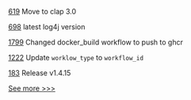 
[619](https://github.com/hyperledger-labs/solang/pull/619) Move to clap 3.0

[698](https://github.com/hyperledger-labs/business-partner-agent/pull/698) latest log4j version

[1799](https://github.com/hyperledger/bevel/pull/1799) Changed docker_build workflow to push to ghcr

[1222](https://github.com/hyperledger/grid/pull/1222) Update `worklow_type` to `workflow_id`

[183](https://github.com/hyperledger/fabric-sdk-java/pull/183) Release v1.4.15


[See more >>>](https://start-here.hyperledger.org/pull-requests)
